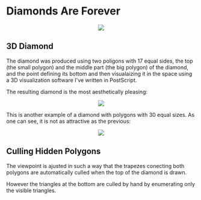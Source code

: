 # Diamonds Are Forever

<p align="center">
<img src="https://user-images.githubusercontent.com/80269251/137795482-74352769-e8d2-4173-bd8f-64b9612f92a4.png">
</p>

## 3D Diamond

The diamond was produced using two poligons with 17 equal sides, the top (the small polygon) and the middle part 
(the big polygon) of the diamond, and the point defining its bottom and then visualaizing it in the space using a 3D visualization software I've written in PostScript.

The resulting diamond is the most aesthetically pleasing:

<p align="center">
<img src="https://user-images.githubusercontent.com/80269251/137802304-1203179d-91e3-4dfd-a1ee-9a7ad24ab0c8.png">
</p>

This is another example of a diamond with polygons with 30 equal sizes. As one can see, it is not 
as attractive as the previous:

<p align="center">
<img src="https://user-images.githubusercontent.com/80269251/137803596-88642d88-f9fc-4a84-86bb-d84bd163c98f.png">
</p>

## Culling Hidden Polygons

The viewpoint is ajusted in such a way that the trapezes conecting both polygons are automatically culled when the top of the diamond is drawn. 

However the triangles at the bottom are culled by hand by enumerating only the visible triangles.

